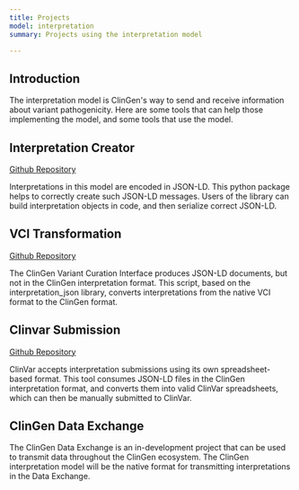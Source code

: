 ```yaml
---
title: Projects
model: interpretation
summary: Projects using the interpretation model

---
```


Introduction
------------

The interpretation model is ClinGen's way to send and receive information about variant pathogenicity.  Here are some tools that can help those implementing the model, and some tools that use the model.


Interpretation Creator
----------------------

[Github Repository](http://github.com/clingen-data-model/interpretation_json)

Interpretations in this model are encoded in JSON-LD.   This python package helps to correctly create such JSON-LD messages.  Users of the library can build interpretation objects in code, and then serialize correct JSON-LD.

VCI Transformation
------------------

[Github Repository](http://github.com/clingen-data-model/VCI-transformation)

The ClinGen Variant Curation Interface produces JSON-LD documents, but not in the ClinGen interpretation format.  This script, based on the interpretation_json library, converts interpretations from the native VCI format to the ClinGen format.

Clinvar Submission
------------------

[Github Repository](http://github.com/clingen-data-model/clinvar-submitter)

ClinVar accepts interpretation submissions using its own spreadsheet-based format.  This tool consumes JSON-LD files in the ClinGen interpretation format, and converts them into valid ClinVar spreadsheets, which can then be manually submitted to ClinVar.

ClinGen Data Exchange
---------------------

The ClinGen Data Exchange is an in-development project that can be used to transmit data throughout the ClinGen ecosystem.   The ClinGen interpretation model will be the native format for transmitting interpretations in the Data Exchange.
